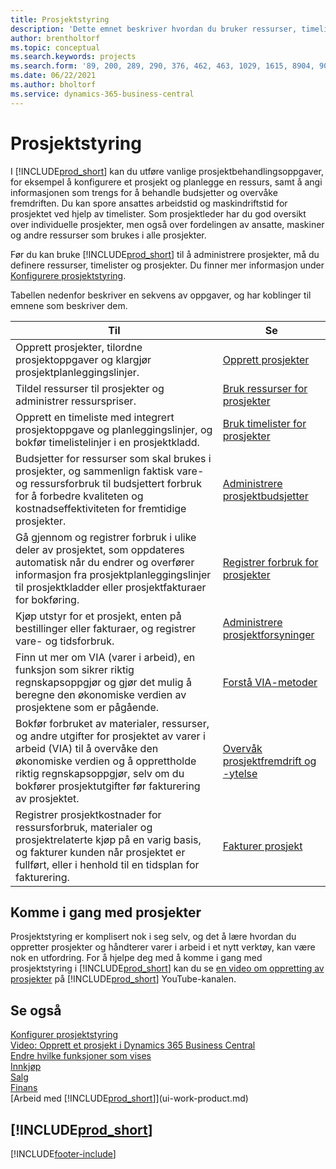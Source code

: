 ```yaml
---
title: Prosjektstyring
description: 'Dette emnet beskriver hvordan du bruker ressurser, timelister og prosjekter til å administrere budsjetter.'
author: brentholtorf
ms.topic: conceptual
ms.search.keywords: projects
ms.search.form: '89, 200, 289, 290, 376, 462, 463, 1029, 1615, 8904, 9014, 9015'
ms.date: 06/22/2021
ms.author: bholtorf
ms.service: dynamics-365-business-central
---
```

# Prosjektstyring

I [!INCLUDE[prod_short](includes/prod_short.md)] kan du utføre vanlige prosjektbehandlingsoppgaver, for eksempel å konfigurere et prosjekt og planlegge en ressurs, samt å angi informasjonen som trengs for å behandle budsjetter og overvåke fremdriften. Du kan spore ansattes arbeidstid og maskindriftstid for prosjektet ved hjelp av timelister. Som prosjektleder har du god oversikt over individuelle prosjekter, men også over fordelingen av ansatte, maskiner og andre ressurser som brukes i alle prosjekter.

Før du kan bruke [!INCLUDE[prod_short](includes/prod_short.md)] til å administrere prosjekter, må du definere ressurser, timelister og prosjekter. Du finner mer informasjon under [Konfigurere prosjektstyring](projects-setup-projects.md).  

Tabellen nedenfor beskriver en sekvens av oppgaver, og har koblinger til emnene som beskriver dem.

| Til | Se |
| --- | --- |
| Opprett prosjekter, tilordne prosjektoppgaver og klargjør prosjektplanleggingslinjer. |[Opprett prosjekter](projects-how-create-jobs.md) |
| Tildel ressurser til prosjekter og administrer ressurspriser. |[Bruk ressurser for prosjekter](projects-how-use-resources.md) |
| Opprett en timeliste med integrert prosjektoppgave og planleggingslinjer, og bokfør timelistelinjer i en prosjektkladd. |[Bruk timelister for prosjekter](projects-how-use-time-sheets.md) |
| Budsjetter for ressurser som skal brukes i prosjekter, og sammenlign faktisk vare- og ressursforbruk til budsjettert forbruk for å forbedre kvaliteten og kostnadseffektiviteten for fremtidige prosjekter. |[Administrere prosjektbudsjetter](projects-how-manage-budgets.md) |
| Gå gjennom og registrer forbruk i ulike deler av prosjektet, som oppdateres automatisk når du endrer og overfører informasjon fra prosjektplanleggingslinjer til prosjektkladder eller prosjektfakturaer for bokføring. |[Registrer forbruk for prosjekter](projects-how-record-job-usage.md) |
| Kjøp utstyr for et prosjekt, enten på bestillinger eller fakturaer, og registrer vare- og tidsforbruk. |[Administrere prosjektforsyninger](projects-how-manage-project-supplies.md) |
| Finn ut mer om VIA (varer i arbeid), en funksjon som sikrer riktig regnskapsoppgjør og gjør det mulig å beregne den økonomiske verdien av prosjektene som er pågående. |[Forstå VIA-metoder](projects-understanding-wip.md) |
| Bokfør forbruket av materialer, ressurser, og andre utgifter for prosjektet av varer i arbeid (VIA) til å overvåke den økonomiske verdien og å opprettholde riktig regnskapsoppgjør, selv om du bokfører prosjektutgifter før fakturering av prosjektet. |[Overvåk prosjektfremdrift og -ytelse](projects-how-monitor-progress-performance.md) |
| Registrer prosjektkostnader for ressursforbruk, materialer og prosjektrelaterte kjøp på en varig basis, og fakturer kunden når prosjektet er fullført, eller i henhold til en tidsplan for fakturering. |[Fakturer prosjekt](projects-how-invoice-jobs.md) |

## Komme i gang med prosjekter

Prosjektstyring er komplisert nok i seg selv, og det å lære hvordan du oppretter prosjekter og håndterer varer i arbeid i et nytt verktøy, kan være nok en utfordring. For å hjelpe deg med å komme i gang med prosjektstyring i [!INCLUDE[prod_short](includes/prod_short.md)] kan du se [en video om oppretting av prosjekter](https://www.youtube.com/watch?v=VqaPWr7BWmw) på [!INCLUDE[prod_short](includes/prod_short.md)] YouTube-kanalen.  

## Se også

[Konfigurer prosjektstyring](projects-setup-projects.md)  
[Video: Opprett et prosjekt i Dynamics 365 Business Central](https://www.youtube.com/watch?v=VqaPWr7BWmw)  
[Endre hvilke funksjoner som vises](ui-experiences.md)  
[Innkjøp](purchasing-manage-purchasing.md)  
[Salg](sales-manage-sales.md)  
[Finans](finance.md)  
[Arbeid med [!INCLUDE[prod_short](includes/prod_short.md)]](ui-work-product.md)  

## [!INCLUDE[prod_short](includes/free_trial_md.md)]  

[!INCLUDE[footer-include](includes/footer-banner.md)]